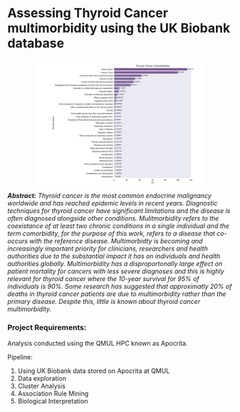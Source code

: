# Assessing Thyroid Cancer multimorbidity using the UK Biobank database

<p align="center">
<img src="https://github.com/Jack-Coutts/ThyCa_Multimorbidity_UKBB/blob/main/ThyCa_multimorbidity.png" width=75% height=75% class="center">
</p>

***Abstract:*** *Thyroid cancer is the most common endocrine malignancy worldwide and has reached epidemic levels in recent years. Diagnostic techniques for thyroid cancer have significant limitations and the disease is often diagnosed alongside other conditions. Mulitmorbidity refers to the coexistance of at least two chronic conditions in a single individual and the term comorbidity, for the purpose of this work, refers to a disease that co-occurs with the reference disease. Multimorbidty is becoming and increasingly important priority for clinicians, researchers and health authorities due to the substantial impact it has on individuals and health authorities globally. Multimorbidity has a disproportonally large effect on patient mortality for cancers with less severe diagnoses and this is highly relevant for thyroid cancer where the 10-year survival for 95% of individuals is 90%. Some research has suggested that approximatly 20% of deaths in thyroid cancer patients are due to multimorbidity rather than the primary disease. Despite this, little is known about thyroid cancer multimorbidity.*









### Project Requirements:




Analysis conducted using the QMUL HPC known as Apocrita.

Pipeline:

1. Using UK Biobank data stored on Apocrita at QMUL
2. Data exploration
3. Cluster Analysis 
4. Association Rule Mining
5. Biological Interpretation
